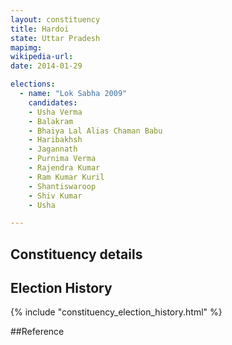 ```yaml
---
layout: constituency
title: Hardoi
state: Uttar Pradesh
mapimg: 
wikipedia-url: 
date: 2014-01-29

elections: 
  - name: "Lok Sabha 2009"
    candidates: 
    - Usha Verma 
    - Balakram 
    - Bhaiya Lal Alias Chaman Babu 
    - Haribakhsh 
    - Jagannath 
    - Purnima Verma 
    - Rajendra Kumar 
    - Ram Kumar Kuril 
    - Shantiswaroop 
    - Shiv Kumar 
    - Usha 

---
```

## Constituency details


## Election History
{% include "constituency_election_history.html" %}

##Reference
